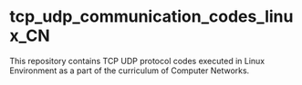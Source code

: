 # tcp_udp_communication_codes_linux_CN
This repository contains TCP UDP protocol codes executed in Linux Environment as a part of the curriculum of Computer Networks.
